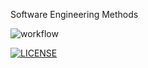 Software Engineering Methods

![workflow](https://github.com/WaiYan083/Project_positive/actions/workflows/main.yml/badge.svg)

[![LICENSE](https://img.shields.io/github/license/WaiYan083/sem.svg?style=flat-square)](https://github.com/WaiYan083/Project_positive/blob/master/LICENSE)

